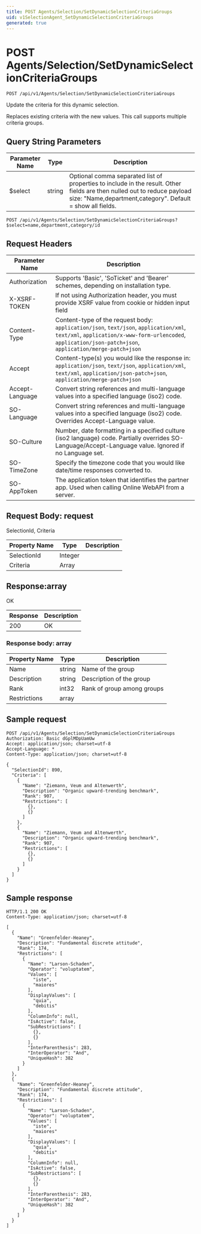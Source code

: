 ```yaml
---
title: POST Agents/Selection/SetDynamicSelectionCriteriaGroups
uid: v1SelectionAgent_SetDynamicSelectionCriteriaGroups
generated: true
---
```


# POST Agents/Selection/SetDynamicSelectionCriteriaGroups

```http
POST /api/v1/Agents/Selection/SetDynamicSelectionCriteriaGroups
```

Update the criteria for this dynamic selection.


Replaces existing criteria with the new values. This call supports multiple criteria groups.






## Query String Parameters

| Parameter Name | Type |  Description |
|----------------|------|--------------|
| $select | string |  Optional comma separated list of properties to include in the result. Other fields are then nulled out to reduce payload size: "Name,department,category". Default = show all fields. |

```http
POST /api/v1/Agents/Selection/SetDynamicSelectionCriteriaGroups?$select=name,department,category/id
```


## Request Headers

| Parameter Name | Description |
|----------------|-------------|
| Authorization  | Supports 'Basic', 'SoTicket' and 'Bearer' schemes, depending on installation type. |
| X-XSRF-TOKEN   | If not using Authorization header, you must provide XSRF value from cookie or hidden input field |
| Content-Type | Content-type of the request body: `application/json`, `text/json`, `application/xml`, `text/xml`, `application/x-www-form-urlencoded`, `application/json-patch+json`, `application/merge-patch+json` |
| Accept         | Content-type(s) you would like the response in: `application/json`, `text/json`, `application/xml`, `text/xml`, `application/json-patch+json`, `application/merge-patch+json` |
| Accept-Language | Convert string references and multi-language values into a specified language (iso2) code. |
| SO-Language | Convert string references and multi-language values into a specified language (iso2) code. Overrides Accept-Language value. |
| SO-Culture | Number, date formatting in a specified culture (iso2 language) code. Partially overrides SO-Language/Accept-Language value. Ignored if no Language set. |
| SO-TimeZone | Specify the timezone code that you would like date/time responses converted to. |
| SO-AppToken | The application token that identifies the partner app. Used when calling Online WebAPI from a server. |

## Request Body: request 

SelectionId, Criteria 

| Property Name | Type |  Description |
|----------------|------|--------------|
| SelectionId | Integer |  |
| Criteria | Array |  |

## Response:array

OK

| Response | Description |
|----------------|-------------|
| 200 | OK |

### Response body: array

| Property Name | Type |  Description |
|----------------|------|--------------|
| Name | string | Name of the group |
| Description | string | Description of the group |
| Rank | int32 | Rank of group among groups |
| Restrictions | array |  |

## Sample request

```http!
POST /api/v1/Agents/Selection/SetDynamicSelectionCriteriaGroups
Authorization: Basic dGplMDpUamUw
Accept: application/json; charset=utf-8
Accept-Language: *
Content-Type: application/json; charset=utf-8

{
  "SelectionId": 890,
  "Criteria": [
    {
      "Name": "Ziemann, Veum and Altenwerth",
      "Description": "Organic upward-trending benchmark",
      "Rank": 907,
      "Restrictions": [
        {},
        {}
      ]
    },
    {
      "Name": "Ziemann, Veum and Altenwerth",
      "Description": "Organic upward-trending benchmark",
      "Rank": 907,
      "Restrictions": [
        {},
        {}
      ]
    }
  ]
}
```

## Sample response

```http_
HTTP/1.1 200 OK
Content-Type: application/json; charset=utf-8

[
  {
    "Name": "Greenfelder-Heaney",
    "Description": "Fundamental discrete attitude",
    "Rank": 174,
    "Restrictions": [
      {
        "Name": "Larson-Schaden",
        "Operator": "voluptatem",
        "Values": [
          "iste",
          "maiores"
        ],
        "DisplayValues": [
          "quia",
          "debitis"
        ],
        "ColumnInfo": null,
        "IsActive": false,
        "SubRestrictions": [
          {},
          {}
        ],
        "InterParenthesis": 283,
        "InterOperator": "And",
        "UniqueHash": 382
      }
    ]
  },
  {
    "Name": "Greenfelder-Heaney",
    "Description": "Fundamental discrete attitude",
    "Rank": 174,
    "Restrictions": [
      {
        "Name": "Larson-Schaden",
        "Operator": "voluptatem",
        "Values": [
          "iste",
          "maiores"
        ],
        "DisplayValues": [
          "quia",
          "debitis"
        ],
        "ColumnInfo": null,
        "IsActive": false,
        "SubRestrictions": [
          {},
          {}
        ],
        "InterParenthesis": 283,
        "InterOperator": "And",
        "UniqueHash": 382
      }
    ]
  }
]
```